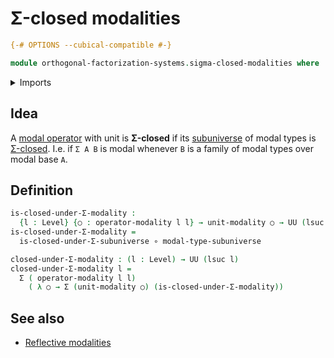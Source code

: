 # Σ-closed modalities

```agda
{-# OPTIONS --cubical-compatible #-}

module orthogonal-factorization-systems.sigma-closed-modalities where
```

<details><summary>Imports</summary>

```agda
open import foundation.dependent-pair-types
open import foundation.function-types
open import foundation.sigma-closed-subuniverses
open import foundation.universe-levels

open import orthogonal-factorization-systems.modal-operators
```

</details>

## Idea

A [modal operator](orthogonal-factorization-systems.modal-operators.md) with
unit is **Σ-closed** if its [subuniverse](foundation.subuniverses.md) of modal
types is [Σ-closed](foundation.sigma-closed-subuniverses.md). I.e. if `Σ A B` is
modal whenever `B` is a family of modal types over modal base `A`.

## Definition

```agda
is-closed-under-Σ-modality :
  {l : Level} {○ : operator-modality l l} → unit-modality ○ → UU (lsuc l)
is-closed-under-Σ-modality =
  is-closed-under-Σ-subuniverse ∘ modal-type-subuniverse

closed-under-Σ-modality : (l : Level) → UU (lsuc l)
closed-under-Σ-modality l =
  Σ ( operator-modality l l)
    ( λ ○ → Σ (unit-modality ○) (is-closed-under-Σ-modality))
```

## See also

- [Reflective modalities](orthogonal-factorization-systems.reflective-modalities.md)
